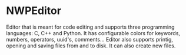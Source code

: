 # NWPEditor
Editor that is meant for code editing and supports three programming languages: C, C++ and Python. It has configurable colors for keywords, numbers, operators, uuid's, comments... Editor also supports printig, opening and saving files from and to disk. It can also create new files.
